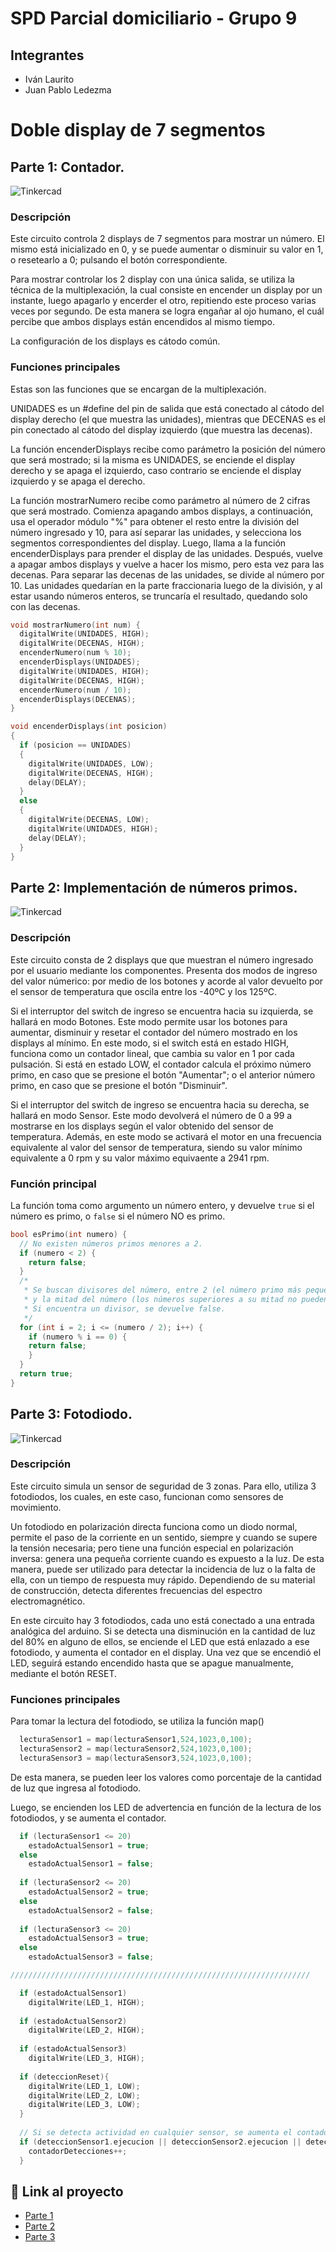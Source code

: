 # SPD Parcial domiciliario - Grupo 9


## Integrantes 
- Iván Laurito
- Juan Pablo Ledezma

# Doble display de 7 segmentos

## Parte 1: Contador.
![Tinkercad](./img/diseño-parte-1.png)

### Descripción
Este circuito controla 2 displays de 7 segmentos para mostrar un número. El mismo está inicializado en 0, y se puede aumentar o disminuir su valor en 1, o resetearlo a 0; pulsando el botón correspondiente.

Para mostrar controlar los 2 display con una única salida, se utiliza la técnica de la multiplexación, la cual consiste en encender un display por un instante, luego apagarlo y encerder el otro, repitiendo este proceso varias veces por segundo. De esta manera se logra engañar al ojo humano, el cuál percibe que ambos displays están encendidos al mismo tiempo.

La configuración de los displays es cátodo común.


### Funciones principales
Estas son las funciones que se encargan de la multiplexación.

UNIDADES es un #define del pin de salida que está conectado al cátodo del display derecho (el que muestra las unidades), mientras que DECENAS es el pin conectado al cátodo del display izquierdo (que muestra las decenas).

La función encenderDisplays recibe como parámetro la posición del número que será mostrado; si la misma es UNIDADES, se enciende el display derecho y se apaga el izquierdo, caso contrario se enciende el display izquierdo y se apaga el derecho.

La función mostrarNumero recibe como parámetro al número de 2 cifras que será mostrado. Comienza apagando ambos displays, a continuación, usa el operador módulo "%" para obtener el resto entre la división del número ingresado y 10, para así separar las unidades, y selecciona los segmentos correspondientes del display. Luego, llama a la función encenderDisplays para prender el display de las unidades. Después, vuelve a apagar ambos displays y vuelve a hacer los mismo, pero esta vez para las decenas. Para separar las decenas de las unidades, se divide al número por 10. Las unidades quedarían en la parte fraccionaria luego de la división, y al estar usando números enteros, se truncaría el resultado, quedando solo con las decenas.

~~~ C
void mostrarNumero(int num) {
  digitalWrite(UNIDADES, HIGH);
  digitalWrite(DECENAS, HIGH);
  encenderNumero(num % 10);
  encenderDisplays(UNIDADES);
  digitalWrite(UNIDADES, HIGH);
  digitalWrite(DECENAS, HIGH);
  encenderNumero(num / 10);
  encenderDisplays(DECENAS);
}

void encenderDisplays(int posicion)
{
  if (posicion == UNIDADES)
  {
    digitalWrite(UNIDADES, LOW);
    digitalWrite(DECENAS, HIGH);
    delay(DELAY);
  }
  else
  {
    digitalWrite(DECENAS, LOW);
    digitalWrite(UNIDADES, HIGH);
    delay(DELAY);
  }
}
~~~


## Parte 2: Implementación de números primos.
![Tinkercad](./img/diseño-parte-2.png)

### Descripción
Este circuito consta de 2 displays que que muestran el número ingresado por el usuario mediante los componentes. Presenta
dos modos de ingreso del valor númerico: por medio de los botones y acorde al valor devuelto por el sensor de temperatura
que oscila entre los -40ºC y los 125ºC.

Si el interruptor del switch de ingreso se encuentra hacia su izquierda, se hallará en modo Botones. Este modo permite
usar los botones para aumentar, disminuir y resetar el contador del número mostrado en los displays al mínimo. En este
modo, si el switch está en estado HIGH, funciona como un contador lineal, que cambia su valor en 1 por cada pulsación.
Si está en estado LOW, el contador calcula el próximo número primo, en caso que se presione el botón "Aumentar"; o el anterior número primo, en caso que se presione el botón "Disminuir".

Si el interruptor del switch de ingreso se encuentra hacia su derecha, se hallará en modo Sensor. Este modo devolverá el
número de 0 a 99 a mostrarse en los displays según el valor obtenido del sensor de temperatura. Además, en este modo se
activará el motor en una frecuencia equivalente al valor del sensor de temperatura, siendo su valor mínimo equivalente a 0 rpm y su valor máximo equivaente a 2941 rpm.


### Función principal
La función toma como argumento un número entero, y devuelve `true` si el número es primo, o `false` si el número NO es primo.

~~~ C
bool esPrimo(int numero) {
  // No existen números primos menores a 2.
  if (numero < 2) {
    return false;
  }
  /*
   * Se buscan divisores del número, entre 2 (el número primo más pequeño), 
   * y la mitad del número (los números superiores a su mitad no pueden ser divisores).
   * Si encuentra un divisor, se devuelve false.
   */
  for (int i = 2; i <= (numero / 2); i++) {
    if (numero % i == 0) {
    return false;
    }
  }
  return true;
}
~~~

## Parte 3: Fotodiodo.
![Tinkercad](./img/diseño-parte-3.png)

### Descripción
Este circuito simula un sensor de seguridad de 3 zonas. Para ello, utiliza 3 fotodiodos, los cuales, en este caso, funcionan como sensores de movimiento. 

Un fotodiodo en polarización directa funciona como un diodo normal, permite el paso de la corriente en un sentido, siempre y cuando se supere la tensión necesaria; pero tiene una función especial en polarización inversa: genera una pequeña corriente cuando es expuesto a la luz. De esta manera, puede ser utilizado para detectar la incidencia de luz o la falta de ella, con un tiempo de respuesta muy rápido. Dependiendo de su material de construcción, detecta diferentes frecuencias del espectro electromagnético.

En este circuito hay 3 fotodiodos, cada uno está conectado a una entrada analógica del arduino. Si se detecta una disminución en la cantidad de luz del 80% en alguno de ellos, se enciende el LED que está enlazado a ese fotodiodo, y aumenta el contador en el display. Una vez que se encendió el LED, seguirá estando encendido hasta que se apague manualmente, mediante el botón RESET.

### Funciones principales
Para tomar la lectura del fotodiodo, se utiliza la función map()

~~~ C
  lecturaSensor1 = map(lecturaSensor1,524,1023,0,100);
  lecturaSensor2 = map(lecturaSensor2,524,1023,0,100);
  lecturaSensor3 = map(lecturaSensor3,524,1023,0,100);
~~~
De esta manera, se pueden leer los valores como porcentaje de la cantidad de luz que ingresa al fotodiodo.

Luego, se encienden los LED de advertencia en función de la lectura de los fotodiodos, y se aumenta el contador.

~~~ C
  if (lecturaSensor1 <= 20)
    estadoActualSensor1 = true;
  else
    estadoActualSensor1 = false;
  
  if (lecturaSensor2 <= 20)
    estadoActualSensor2 = true;
  else
    estadoActualSensor2 = false;
  
  if (lecturaSensor3 <= 20)
    estadoActualSensor3 = true;
  else
    estadoActualSensor3 = false;

///////////////////////////////////////////////////////////////////

  if (estadoActualSensor1)
    digitalWrite(LED_1, HIGH);
  
  if (estadoActualSensor2)
    digitalWrite(LED_2, HIGH);
  
  if (estadoActualSensor3)
    digitalWrite(LED_3, HIGH);
  
  if (deteccionReset){
    digitalWrite(LED_1, LOW);
    digitalWrite(LED_2, LOW);
    digitalWrite(LED_3, LOW);
  }
  
  // Si se detecta actividad en cualquier sensor, se aumenta el contador
  if (deteccionSensor1.ejecucion || deteccionSensor2.ejecucion || deteccionSensor3.ejecucion){
    contadorDetecciones++;
  }
~~~


## :robot: Link al proyecto
- [Parte 1](https://www.tinkercad.com/things/fl4kxIXSfHR?sharecode=D6jwre6D70nH2UNetzScZsd0BpX8h9_mCDD-rFe1n2s)
- [Parte 2](https://www.tinkercad.com/things/bWPrIjv5mIT?sharecode=_IR0yJF-QYcyFThGaMv9oA8YFEt4gtaEelkMpPUhj4I)
- [Parte 3](https://www.tinkercad.com/things/cTIY6pEUOiK?sharecode=tQ9t70NPiFNzLOMxvOk7tkYJcTSMVF6QCmDrY3vUBYQ)
